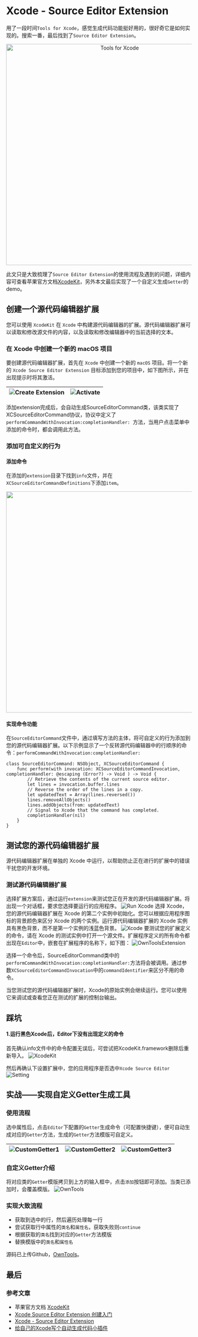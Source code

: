 # Xcode - Source Editor Extension
用了一段时间`Tools for Xcode`，感觉生成代码功能挺好用的，很好奇它是如何实现的。搜索一番，最后找到了`Source Editor Extension`。
<div align=center><img width="600" src="https://github.com/Talon2333/OwnTools/blob/main/Images/Tools%20for%20Xcode.png" alt="Tools for Xcode"/></div>

此文只是大致梳理了`Source Editor Extension`的使用流程及遇到的问题，详细内容可查看苹果官方文档[XcodeKit](https://developer.apple.com/documentation/xcodekit?language=objc)，另外本文最后实现了一个自定义生成`Getter`的demo。


## 创建一个源代码编辑器扩展
您可以使用 `XcodeKit` 在 `Xcode` 中构建源代码编辑器的扩展。源代码编辑器扩展可以读取和修改源文件的内容，以及读取和修改编辑器中的当前选择的文本。


### 在 Xcode 中创建一个新的 macOS 项目
要创建源代码编辑器扩展，首先在 `Xcode` 中创建一个新的 `macOS` 项目。将一个新的 `Xcode Source Editor Extension` 目标添加到您的项目中，如下图所示，并在出现提示时将其激活。

![Create Extension](https://github.com/Talon2333/OwnTools/blob/main/Images/Create%20Extension.jpg)|![Activate](https://github.com/Talon2333/OwnTools/blob/main/Images/Activate.png)
---|---


添加extension完成后，会自动生成SourceEditorCommand类，该类实现了XCSourceEditorCommand协议，协议中定义了`performCommandWithInvocation:completionHandler: `方法，当用户点击菜单中添加的命令时，都会调用此方法。


### 添加可自定义的行为
#### 添加命令
在添加的`extension`目录下找到`info`文件，并在`XCSourceEditorCommandDefinitions`下添加`item`。
<div align=center><img width="600" src="https://github.com/Talon2333/OwnTools/blob/main/Images/XCSourceEditorCommandDefinitions.png"/></div>

#### 实现命令功能
在`SourceEditorCommand`文件中，通过填写方法的主体，将可自定义的行为添加到您的源代码编辑器扩展。以下示例显示了一个反转源代码编辑器中的行顺序的命令：`performCommandWithInvocation:completionHandler:`
```
class SourceEditorCommand: NSObject, XCSourceEditorCommand {
    func perform(with invocation: XCSourceEditorCommandInvocation, completionHandler: @escaping (Error?) -> Void ) -> Void {
        // Retrieve the contents of the current source editor.
        let lines = invocation.buffer.lines
        // Reverse the order of the lines in a copy.
        let updatedText = Array(lines.reversed())
        lines.removeAllObjects()
        lines.addObjects(from: updatedText)
        // Signal to Xcode that the command has completed.
        completionHandler(nil)
    }
}
```


## 测试您的源代码编辑器扩展
源代码编辑器扩展在单独的 Xcode 中运行，以帮助防止正在进行的扩展中的错误干扰您的开发环境。

### 测试源代码编辑器扩展
选择扩展方案后，通过运行`extension`来测试您正在开发的源代码编辑器扩展。将出现一个对话框，要求您选择要运行的应用程序。
![Run Xcode](https://github.com/Talon2333/OwnTools/blob/main/Images/Run%20Xcode.jpg)
选择 Xcode，您的源代码编辑器扩展在 Xcode 的第二个实例中初始化。您可以根据应用程序图标的背景颜色来区分 Xcode 的两个实例。运行源代码编辑器扩展的 Xcode 实例具有黑色背景，而不是第一个实例的浅蓝色背景。
![Xcode](https://github.com/Talon2333/OwnTools/blob/main/Images/Xcode.jpg)
要测试您的扩展定义的命令，请在 Xcode 的测试实例中打开一个源文件。扩展程序定义的所有命令都出现在`Editor`中，嵌套在扩展程序的名称下，如下图：
![OwnToolsExtension](https://github.com/Talon2333/OwnTools/blob/main/Images/OwnToolsExtension.png)

选择一个命令后，SourceEditorCommand类中的`performCommandWithInvocation:completionHandler:`方法将会被调用。通过参数`XCSourceEditorCommandInvocation`中的`commandIdentifier`来区分不用的命令。

当您测试您的源代码编辑器扩展时，Xcode的原始实例会继续运行。您可以使用它来调试或查看您正在测试的扩展的控制台输出。

## 踩坑
#### 1.运行黑色Xcode后，Editor下没有出现定义的命令
首先确认info文件中的命令配置无误后，可尝试把XcodeKit.framework删除后重新导入。
![XcodeKit](https://github.com/Talon2333/OwnTools/blob/main/Images/XcodeKit.png)

然后再确认下设置扩展中，您的应用程序是否选中`Xcode Source Editor`
![Setting](https://github.com/Talon2333/OwnTools/blob/main/Images/Setting.png)


## 实战——实现自定义Getter生成工具
### 使用流程
选中属性后，点击`Editor`下配置的`Getter`生成命令（可配置快捷键），便可自动生成对应的`Getter`方法，生成的`Getter`方法模版可自定义。


![CustomGetter1](https://github.com/Talon2333/OwnTools/blob/main/Images/CustomGetter1.png)|![CustomGetter2](https://github.com/Talon2333/OwnTools/blob/main/Images/CustomGetter2.png)|![CustomGetter3](https://github.com/Talon2333/OwnTools/blob/main/Images/CustomGetter3.png)
---|---|---


### 自定义Getter介绍
将对应类的`Getter`模版拷贝到上方的输入框中，点击`添加`按钮即可添加。当类已添加时，会覆盖模版。
![OwnTools](https://github.com/Talon2333/OwnTools/blob/main/Images/OwnTools.png)

### 实现大致流程
* 获取到选中的行，然后遍历处理每一行
* 尝试获取行中属性的`类名`和`属性名`，获取失败则`continue`
* 根据获取的`类名`找到对应的`Getter`方法模版
* 替换模版中的`类名`和`属性名`

源码已上传Github，[OwnTools](https://github.com/Talon2333/OwnTools)。

## 最后
### 参考文章
* 苹果官方文档 [XcodeKit](https://developer.apple.com/documentation/xcodekit?language=objc)
* [Xcode Source Editor Extension 创建入门](https://www.jianshu.com/p/8c7ca1a35574)
* [Xcode - Source Editor Extension](https://juejin.cn/post/6915295119700656141)
* [给自己的Xcode写个自动生成代码小插件](https://www.jianshu.com/p/06f495aaf973)
